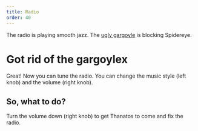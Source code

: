 ```yaml
---
title: Radio
order: 40
---
```


The radio is playing smooth jazz. The [ugly gargoyle](ugly_gargoyle) is blocking Spidereye.

# Got rid of the gargoylex
Great! Now you can tune the radio. You can change the music style (left knob) and the volume (right knob).

## So, what to do?
Turn the volume down (right knob) to get Thanatos to come and fix the radio.

